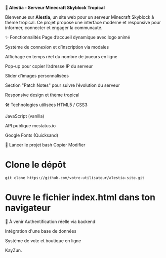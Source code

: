 **🌴 Alestia - Serveur Minecraft Skyblock Tropical**


Bienvenue sur __Alestia__, un site web pour un serveur Minecraft Skyblock à thème tropical.
Ce projet propose une interface moderne et responsive pour informer, connecter et engager la communauté.

✨ Fonctionnalités
Page d’accueil dynamique avec logo animé

Système de connexion et d’inscription via modales

Affichage en temps réel du nombre de joueurs en ligne

Pop-up pour copier l’adresse IP du serveur

Slider d’images personnalisées

Section "Patch Notes" pour suivre l’évolution du serveur

Responsive design et thème tropical

🛠️ Technologies utilisées
HTML5 / CSS3

JavaScript (vanilla)

API publique mcstatus.io

Google Fonts (Quicksand)

🚀 Lancer le projet
bash
Copier
Modifier
# Clone le dépôt
`git clone https://github.com/votre-utilisateur/alestia-site.git`

# Ouvre le fichier index.html dans ton navigateur
📌 À venir
Authentification réelle via backend

Intégration d'une base de données

Système de vote et boutique en ligne

KayZun.
